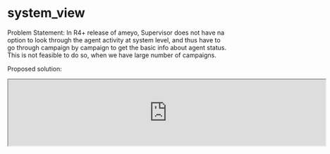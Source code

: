 # system_view

Problem Statement: In R4+ release of ameyo, Supervisor does not have na option to look through the agent activity at system level, and thus have to go through campaign by campaign to get the basic info about agent status. This is not feasible to do so, when we have large number of campaigns.

Proposed solution: 
  
<iframe width="720" height="auto" src="https://www.youtube.com/embed/FPY1_pfbBiI">
</iframe>
